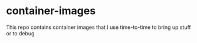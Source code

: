 # container-images
This repo contains container images that I use time-to-time to bring up stuff or to debug 
